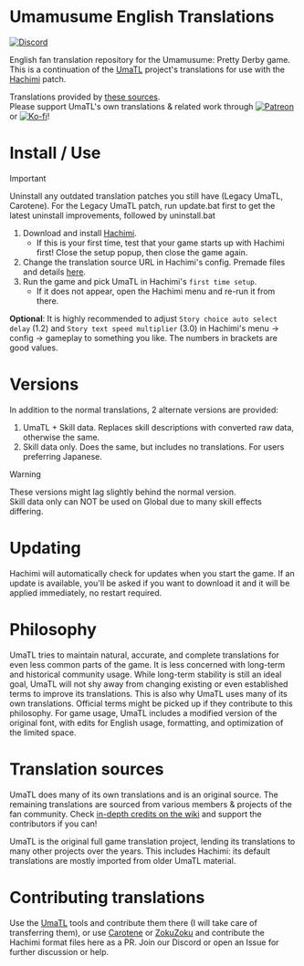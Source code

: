 # Umamusume English Translations
[![Discord](https://img.shields.io/discord/980222697151807488?logo=discord&logoColor=4bba35&label=Discord)](https://discord.gg/xBMgwh6hHY)

English fan translation repository for the Umamusume: Pretty Derby game.
This is a continuation of the [UmaTL] project's translations for use with the [Hachimi] patch.

Translations provided by [these sources](#translation-sources).  
Please support UmaTL's own translations & related work through [![Patreon](https://img.shields.io/badge/dynamic/json?url=https%3A%2F%2Fwww.patreon.com%2Fapi%2Fcampaigns%2F2559100&query=data.attributes.paid_member_count&suffix=%20trainers&style=flat-square&logo=patreon&logoColor=ff424d&label=Patreon&color=ff424d)](https://patreon.com/noccu) or [![Ko-fi](https://img.shields.io/badge/Ko--fi-Support-%2300aff1?logo=kofi&logoColor=%2300aff1)](https://ko-fi.com/noccyu)!


# Install / Use
> [!IMPORTANT]
> Uninstall any outdated translation patches you still have (Legacy UmaTL, Carotene).
> For the Legacy UmaTL patch, run update.bat first to get the latest uninstall improvements, followed by uninstall.bat

1. Download and install [Hachimi].
    - If this is your first time, test that your game starts up with Hachimi first! Close the setup popup, then close the game again.
1. Change the translation source URL in Hachimi's config. Premade files and details [here](../../releases/tag/config).
1. Run the game and pick UmaTL in Hachimi's `first time setup`.
    - If it does not appear, open the Hachimi menu and re-run it from there.

**Optional**: It is highly recommended to adjust `Story choice auto select delay` (1.2) and `Story text speed multiplier` (3.0) in Hachimi's menu -> config -> gameplay to something you like. The numbers in brackets are good values.

# Versions
In addition to the normal translations, 2 alternate versions are provided:

1. UmaTL + Skill data. Replaces skill descriptions with converted raw data, otherwise the same.
1. Skill data only. Does the same, but includes no translations. For users preferring Japanese.

> [!WARNING]
> These versions might lag slightly behind the normal version.  
> Skill data only can NOT be used on Global due to many skill effects differing.

# Updating
Hachimi will automatically check for updates when you start the game. If an update is available, you'll be asked if you want to download it and it will be applied immediately, no restart required.

# Philosophy
UmaTL tries to maintain natural, accurate, and complete translations for even less common parts of the game. It is less concerned with long-term and historical community usage. While long-term stability is still an ideal goal, UmaTL will not shy away from changing existing or even established terms to improve its translations. This is also why UmaTL uses many of its own translations. Official terms might be picked up if they contribute to this philosophy.
For game usage, UmaTL includes a modified version of the original font, with edits for English usage, formatting, and optimization of the limited space.

# Translation sources
UmaTL does many of its own translations and is an original source. The remaining translations are sourced from various members & projects of the fan community.
Check [in-depth credits on the wiki](../../wiki/Translation-Progress) and support the contributors if you can!

UmaTL is the original full game translation project, lending its translations to many other projects over the years. 
This includes Hachimi: its default translations are mostly imported from older UmaTL material. 

# Contributing translations
Use the [UmaTL] tools and contribute them there (I will take care of transferring them), or use [Carotene] or [ZokuZoku] and contribute the Hachimi format files here as a PR. Join our Discord or open an Issue for further discussion or help.

[UmaTL]: https://github.com/noccu/umamusu-translate
[Hachimi]: https://hachimi.leadrdrk.com/
[ZokuZoku]: https://marketplace.visualstudio.com/items?itemName=LeadRDRK.zokuzoku
[Carotene]: https://github.com/KevinVG207/Uma-Carotene-TL